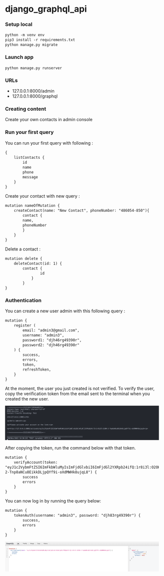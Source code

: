 # django_graphql_api

### Setup local

    python -m venv env
    pip3 install -r requirements.txt
    python manage.py migrate

### Launch app

    python manage.py runserver

### URLs

- 127.0.0.1:8000/admin
- 127.0.0.1:8000/graphql

### Creating content

Create your own contacts in admin console

### Run your first query

You can run your first query with following :

    {
        listContacts {
            id
            name
            phone
            message
        }
    }

Create your contact with new query :

    mutation nameOfMutation {
        createContact(name: "New Contact", phoneNumber: "486054-850"){
            contact {
            name,
            phoneNumber
            }
        }
    }

Delete a contact : 

    mutation delete {
        deleteContact(id: 1) {
            contact {
                    id
                }
            }
    }

### Authentication

You can create a new user admin with this following query :

    mutation {
        register (
            email: "admin3@gmail.com",
            username: "admin3",
            password1: "djh46rg49390r",
            password2: "djh46rg49390r"
        ) {
            success,
            errors,
            token,
            refreshToken,
        }
    }

At the moment, the user you just created is not verified. To verify the user, copy the verification token from the email sent to the terminal when you created the new user.


![Alt text](<term_serv.png>)

After copying the token, run the command below with that token.

    mutation {
        verifyAccount(token: "eyJ1c2VybmFtZSI6ImFkbWluMyIsImFjdGlvbiI6ImFjdGl2YXRpb24ifQ:1r8i3l:O2OH-2-Tnp8aNCu8EikkDLjpQYf9i-oXdMWHk8ujqL8") {
            success
            errors
        }
    }

You can now log in by running the query below:

    mutation {
        tokenAuth(username: "admin3", password: "djh83rg49390r") {
            success,
            errors
        }
    }

![Alt text](<success_verify.png>)
